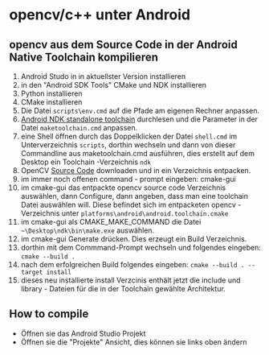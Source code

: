 opencv/c++ unter Android
===========================================

opencv aus dem Source Code in der Android Native Toolchain kompilieren
----------------------------------------------------------------------

1. Android Studo in in aktuellster Version installieren
2. in den "Android SDK Tools" CMake und NDK installieren
3. Python installieren
4. CMake installieren
4. Die Datei ```scripts\env.cmd``` auf die Pfade am eigenen Rechner anpassen.
5. [Android NDK standalone toolchain](https://developer.android.com/ndk/guides/standalone_toolchain.html) durchlesen und die Parameter in der Datei ```maketoolchain.cmd``` anpassen. 
4. eine Shell öffnen durch das Doppelklicken der Datei ```shell.cmd``` im Unterverzeichnis ```scripts```, dorthin wechseln und dann von dieser Commandline aus maketoolchain.cmd ausführen, dies erstellt auf dem Desktop ein Toolchain -Verzeichnis ```ndk```
6. OpenCV [Source Code](https://github.com/opencv/opencv/releases) downloaden und in ein Verzeichnis entpacken.
7. im immer noch offenen command - prompt eingeben: cmake-gui
8. im cmake-gui das entpackte opencv source code Verzeichnis auswählen, dann Configure, dann angeben, dass man eine toolchain Datei auswählen will. Diese befindet sich im entpacketen opencv - Verzeichnis unter ```platforms\android\android.toolchain.cmake```
9. im cmake-gui als CMAKE_MAKE_COMMAND die Datei ```~\Desktop\ndk\bin\make.exe``` auswählen.
10. im cmake-gui Generate drücken. Dies erzeugt ein Build Verzeichnis.
11. dorthin mit dem Commmand-Prompt wechseln und folgendes eingeben: ```cmake --build .```
12. nach dem erfolgreichen Build folgendes eingeben: ```cmake --build . --target install```
13. dieses neu installierte install Verzcinis enthält jetzt die include und library - Dateien für die in der Toolchain gewählte Architektur.

How to compile
--------------
- Öffnen sie das Android Studio Projekt
- Öffnen sie die "Projekte" Ansicht, dies können sie links oben ändern
